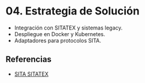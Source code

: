 # 04. Estrategia de Solución

- Integración con SITATEX y sistemas legacy.
- Despliegue en Docker y Kubernetes.
- Adaptadores para protocolos SITA.

## Referencias
- [SITA SITATEX](https://www.sita.aero/solutions/airline-operations/sitatex/)
